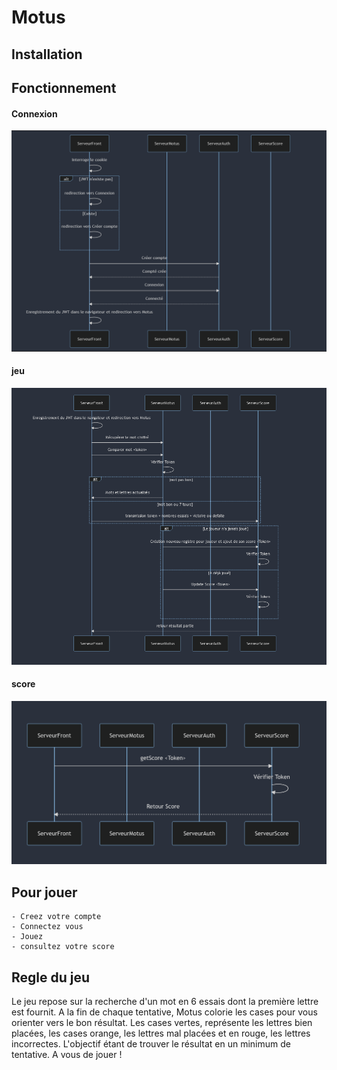 # Motus 
## Installation 

## Fonctionnement 
#### Connexion
![Connexion](diag1.png)
#### jeu
![](diag2.png)
#### score
![](diag3.png)
## Pour jouer
    - Creez votre compte
    - Connectez vous
    - Jouez 
    - consultez votre score
## Regle du jeu 
Le jeu repose sur la recherche d'un mot en 6 essais dont la première lettre est fournit. A la fin de chaque tentative, Motus colorie les cases pour vous orienter vers le bon résultat. Les cases vertes, représente les lettres bien placées, les cases orange, les lettres mal placées et en rouge, les lettres incorrectes. L'objectif étant de trouver le résultat en un minimum de tentative. A vous de jouer !